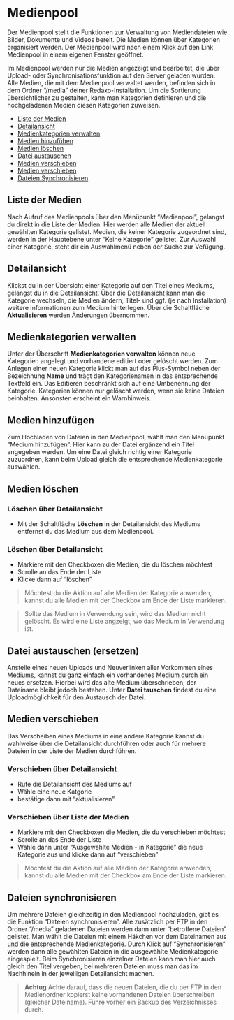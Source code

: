 # Medienpool
Der Medienpool stellt die Funktionen zur Verwaltung von Mediendateien wie Bilder, Dokumente und Videos bereit. Die Medien können über Kategorien organisiert werden. Der Medienpool wird nach einem Klick auf den Link Medienpool in einem eigenen Fenster geöffnet.

Im Medienpool werden nur die Medien angezeigt und bearbeitet, die über Upload- oder Synchronisationsfunktion auf den Server geladen wurden. Alle Medien, die mit dem Medienpool verwaltet werden, befinden sich in dem Ordner “/media” deiner Redaxo-Installation.
Um die Sortierung übersichtlicher zu gestalten, kann man Kategorien definieren und die hochgeladenen Medien diesen Kategorien zuweisen. 

- [Liste der Medien](#liste)
- [Detailansicht](#detail)
- [Medienkategorien verwalten](#kategorien)
- [Medien hinzufühen](#upload)
- [Medien löschen](#loeschen)
- [Datei austauschen](#tausch)
- [Medien verschieben](#schieben)
- [Medien verschieben](#schieben)
- [Dateien Synchronisieren](#sync)

<a name="liste"></a>
## Liste der Medien
Nach Aufruf des Medienpools über den Menüpunkt “Medienpool”, gelangst du direkt in die Liste der Medien. Hier werden alle Medien der aktuell gewählten Kategorie gelistet. Medien, die keiner Kategorie zugeordnet sind, werden in der Hauptebene unter “Keine Kategorie” gelistet. Zur Auswahl einer Kategorie, steht dir ein Auswahlmenü neben der Suche zur Vefügung. 

<a name="detail"></a>
## Detailansicht

Klickst du in der Übersicht einer Kategorie auf den Titel eines Mediums, gelangst du in die Detailansicht.
Über die Detailansicht kann man die Kategorie wechseln, die Medien ändern, Titel- und ggf. (je nach Installation) weitere Informationen zum Medium hinterlegen. Über die Schaltfläche **Aktualisieren** werden Änderungen übernommen.

<a name="kategorien"></a>
## Medienkategorien verwalten

Unter der Überschrift **Medienkategorien verwalten** können neue Kategorien angelegt und vorhandene editiert oder gelöscht werden. Zum Anlegen einer neuen Kategorie klickt man auf das Plus-Symbol neben der Bezeichnung **Name** und trägt den Kategorienamen in das entsprechende Textfeld ein. Das Editieren beschränkt sich auf eine Umbenennung der Kategorie. Kategorien können nur gelöscht werden, wenn sie keine Dateien beinhalten. Ansonsten erscheint ein Warnhinweis. 

<a name="upload"></a>
## Medien hinzufügen

Zum Hochladen von Dateien in den Medienpool, wählt man den Menüpunkt “Medium hinzufügen”. Hier kann zu der Datei ergänzend ein Titel angegeben werden. Um eine Datei gleich richtig einer Kategorie zuzuordnen, kann beim Upload gleich die entsprechende Medienkategorie auswählen.

<a name="loeschen"></a>
## Medien löschen

### Löschen über Detailansicht
- Mit der Schaltfläche **Löschen** in der Detailansicht des Mediums entfernst du das Medium aus dem Medienpool. 

### Löschen über Detailansicht
- Markiere mit den Checkboxen die Medien, die du löschen möchtest 
- Scrolle an das Ende der Liste
- Klicke dann auf “löschen”

 > Möchtest du die Aktion auf alle Medien der Kategorie anwenden, kannst du alle Medien mit der Checkbox am Ende der Liste markieren. 

 > Sollte das Medium in Verwendung sein, wird das Medium nicht gelöscht. Es wird eine Liste angzeigt, wo das Medium in Verwendung ist. 

<a name="tausch"></a>
## Datei austauschen (ersetzen)

Anstelle eines neuen Uploads und Neuverlinken aller Vorkommen eines Mediums, kannst du ganz einfach ein vorhandenes Medium durch ein neues ersetzen. Hierbei wird das alte Medium überschrieben, der Dateiname bleibt jedoch bestehen. Unter **Datei tauschen** findest du eine Uploadmöglichkeit für den Austausch der Datei.  

<a name="schieben"></a>
## Medien verschieben
Das Verscheiben eines Mediums in eine andere Kategorie kannst du wahlweise über die Detailansicht durchführen oder auch für mehrere Dateien in der Liste der Medien durchführen. 

### Verschieben über Detailansicht
- Rufe die Detailansicht des Mediums auf
- Wähle eine neue Katgorie
- bestätige dann mit “aktualisieren”

### Verschieben über Liste der Medien
- Markiere mit den Checkboxen die Medien, die du verschieben möchtest 
- Scrolle an das Ende der Liste
- Wähle dann unter “Ausgewählte Medien - in Kategorie” die neue Kategorie aus und klicke dann auf “verschieben”

 > Möchtest du die Aktion auf alle Medien der Kategorie anwenden, kannst du alle Medien mit der Checkbox am Ende der Liste markieren.

<a name="sync"></a>
## Dateien synchronisieren

Um mehrere Dateien gleichzeitig in den Medienpool hochzuladen, gibt es die Funktion “Dateien synchronisieren”. Alle zusätzlich per FTP in den Ordner “/media” geladenen Dateien werden dann unter “betroffene Dateien” gelistet. Man wählt die Dateien mit einem Häkchen vor dem Dateinamen aus und die entsprechende Medienkategorie. Durch Klick auf “Synchronisieren” werden dann alle gewählten Dateien in die ausgewählte Medienkategorie eingespielt. Beim Synchronisieren einzelner Dateien kann man hier auch gleich den Titel vergeben, bei mehreren Dateien muss man das im Nachhinein in der jeweiligen Detailansicht machen.

 > **Achtug** Achte darauf, dass die neuen Dateien, die du per FTP in den Medienordner kopierst keine vorhandenen Dateien überschreiben (gleicher Dateiname). Führe vorher ein Backup des Verzeichnisses durch.  
